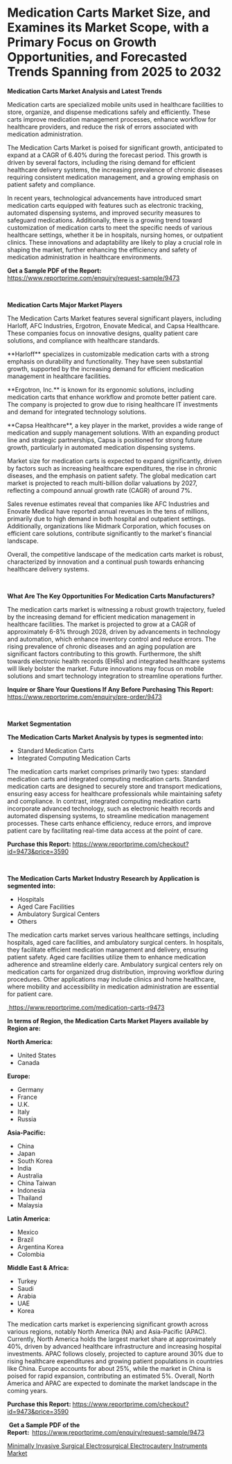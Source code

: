 <p><h1>Medication Carts Market Size, and Examines its Market Scope, with a Primary Focus on Growth Opportunities, and Forecasted Trends Spanning from 2025 to 2032</h1></p><p><strong>Medication Carts Market Analysis and Latest Trends</strong></p>
<p><p>Medication carts are specialized mobile units used in healthcare facilities to store, organize, and dispense medications safely and efficiently. These carts improve medication management processes, enhance workflow for healthcare providers, and reduce the risk of errors associated with medication administration.</p><p>The Medication Carts Market is poised for significant growth, anticipated to expand at a CAGR of 6.40% during the forecast period. This growth is driven by several factors, including the rising demand for efficient healthcare delivery systems, the increasing prevalence of chronic diseases requiring consistent medication management, and a growing emphasis on patient safety and compliance.</p><p>In recent years, technological advancements have introduced smart medication carts equipped with features such as electronic tracking, automated dispensing systems, and improved security measures to safeguard medications. Additionally, there is a growing trend toward customization of medication carts to meet the specific needs of various healthcare settings, whether it be in hospitals, nursing homes, or outpatient clinics. These innovations and adaptability are likely to play a crucial role in shaping the market, further enhancing the efficiency and safety of medication administration in healthcare environments.</p></p>
<p><strong>Get a Sample PDF of the Report:&nbsp;</strong> <a href="https://www.reportprime.com/enquiry/request-sample/9473?utm_campaign=3224&utm_medium=2&utm_source=Github&utm_content=ia&utm_term=20032025&utm_id=medication-carts">https://www.reportprime.com/enquiry/request-sample/9473</a></p>
<p>&nbsp;</p>
<p><strong>Medication Carts Major Market Players</strong></p>
<p><p>The Medication Carts Market features several significant players, including Harloff, AFC Industries, Ergotron, Enovate Medical, and Capsa Healthcare. These companies focus on innovative designs, quality patient care solutions, and compliance with healthcare standards.</p><p>**Harloff** specializes in customizable medication carts with a strong emphasis on durability and functionality. They have seen substantial growth, supported by the increasing demand for efficient medication management in healthcare facilities. </p><p>**Ergotron, Inc.** is known for its ergonomic solutions, including medication carts that enhance workflow and promote better patient care. The company is projected to grow due to rising healthcare IT investments and demand for integrated technology solutions.</p><p>**Capsa Healthcare**, a key player in the market, provides a wide range of medication and supply management solutions. With an expanding product line and strategic partnerships, Capsa is positioned for strong future growth, particularly in automated medication dispensing systems.</p><p>Market size for medication carts is expected to expand significantly, driven by factors such as increasing healthcare expenditures, the rise in chronic diseases, and the emphasis on patient safety. The global medication cart market is projected to reach multi-billion dollar valuations by 2027, reflecting a compound annual growth rate (CAGR) of around 7%.</p><p>Sales revenue estimates reveal that companies like AFC Industries and Enovate Medical have reported annual revenues in the tens of millions, primarily due to high demand in both hospital and outpatient settings. Additionally, organizations like Midmark Corporation, which focuses on efficient care solutions, contribute significantly to the market's financial landscape.</p><p>Overall, the competitive landscape of the medication carts market is robust, characterized by innovation and a continual push towards enhancing healthcare delivery systems.</p></p>
<p>&nbsp;</p>
<p><strong>What Are The Key Opportunities For Medication Carts Manufacturers?</strong></p>
<p><p>The medication carts market is witnessing a robust growth trajectory, fueled by the increasing demand for efficient medication management in healthcare facilities. The market is projected to grow at a CAGR of approximately 6-8% through 2028, driven by advancements in technology and automation, which enhance inventory control and reduce errors. The rising prevalence of chronic diseases and an aging population are significant factors contributing to this growth. Furthermore, the shift towards electronic health records (EHRs) and integrated healthcare systems will likely bolster the market. Future innovations may focus on mobile solutions and smart technology integration to streamline operations further.</p></p>
<p><strong>Inquire or Share Your Questions If Any Before Purchasing This Report:</strong> <a href="https://www.reportprime.com/enquiry/pre-order/9473?utm_campaign=3224&utm_medium=2&utm_source=Github&utm_content=ia&utm_term=20032025&utm_id=medication-carts">https://www.reportprime.com/enquiry/pre-order/9473</a></p>
<p>&nbsp;</p>
<p><strong>Market Segmentation</strong></p>
<p><strong>The Medication Carts Market Analysis by types is segmented into:</strong></p>
<p><ul><li>Standard Medication Carts</li><li>Integrated Computing Medication Carts</li></ul></p>
<p><p>The medication carts market comprises primarily two types: standard medication carts and integrated computing medication carts. Standard medication carts are designed to securely store and transport medications, ensuring easy access for healthcare professionals while maintaining safety and compliance. In contrast, integrated computing medication carts incorporate advanced technology, such as electronic health records and automated dispensing systems, to streamline medication management processes. These carts enhance efficiency, reduce errors, and improve patient care by facilitating real-time data access at the point of care.</p></p>
<p><strong>Purchase this Report:&nbsp;</strong><a href="https://www.reportprime.com/checkout?id=9473&price=3590&utm_campaign=3224&utm_medium=2&utm_source=Github&utm_content=ia&utm_term=20032025&utm_id=medication-carts">https://www.reportprime.com/checkout?id=9473&price=3590</a></p>
<p>&nbsp;</p>
<p><strong>The Medication Carts Market Industry Research by Application is segmented into:</strong></p>
<p><ul><li>Hospitals</li><li>Aged Care Facilities</li><li>Ambulatory Surgical Centers</li><li>Others</li></ul></p>
<p><p>The medication carts market serves various healthcare settings, including hospitals, aged care facilities, and ambulatory surgical centers. In hospitals, they facilitate efficient medication management and delivery, ensuring patient safety. Aged care facilities utilize them to enhance medication adherence and streamline elderly care. Ambulatory surgical centers rely on medication carts for organized drug distribution, improving workflow during procedures. Other applications may include clinics and home healthcare, where mobility and accessibility in medication administration are essential for patient care.</p></p>
<p><a href="https://www.reportprime.com/medication-carts-r9473?utm_campaign=3224&utm_medium=2&utm_source=Github&utm_content=ia&utm_term=20032025&utm_id=medication-carts">&nbsp;https://www.reportprime.com/medication-carts-r9473</a></p>
<p><strong>In terms of Region, the Medication Carts Market Players available by Region are:</strong></p>
<p>
    <p> <strong> North America: </strong>
        <ul>
            <li>United States</li>
            <li>Canada</li>
        </ul>
        </p> 
    <p> <strong> Europe: </strong>
        <ul>
            <li>Germany</li>
            <li>France</li>
            <li>U.K.</li>
            <li>Italy</li>
            <li>Russia</li>
        </ul>
        </p> 
    <p> <strong> Asia-Pacific: </strong>
        <ul>
            <li>China</li>
            <li>Japan</li>
            <li>South Korea</li>
            <li>India</li>
            <li>Australia</li>
            <li>China Taiwan</li>
            <li>Indonesia</li>
            <li>Thailand</li>
            <li>Malaysia</li>
        </ul>
        </p> 
    <p> <strong> Latin America: </strong>
        <ul>
            <li>Mexico</li>
            <li>Brazil</li>
            <li>Argentina Korea</li>
            <li>Colombia</li>
        </ul>
        </p> 
    <p> <strong> Middle East & Africa: </strong>
        <ul>
            <li>Turkey</li>
            <li>Saudi</li>
            <li>Arabia</li>
            <li>UAE</li>
            <li>Korea</li>
        </ul>
    </p>
    </p>
<p><p>The medication carts market is experiencing significant growth across various regions, notably North America (NA) and Asia-Pacific (APAC). Currently, North America holds the largest market share at approximately 40%, driven by advanced healthcare infrastructure and increasing hospital investments. APAC follows closely, projected to capture around 30% due to rising healthcare expenditures and growing patient populations in countries like China. Europe accounts for about 25%, while the market in China is poised for rapid expansion, contributing an estimated 5%. Overall, North America and APAC are expected to dominate the market landscape in the coming years.</p></p>
<p><strong>Purchase this Report: </strong><a href="https://www.reportprime.com/checkout?id=9473&price=3590&utm_campaign=3224&utm_medium=2&utm_source=Github&utm_content=ia&utm_term=20032025&utm_id=medication-carts">https://www.reportprime.com/checkout?id=9473&price=3590</a></p>
<p>&nbsp;<strong>Get a Sample PDF of the Report:&nbsp;&nbsp;</strong><a href="https://www.reportprime.com/enquiry/request-sample/9473?utm_campaign=3224&utm_medium=2&utm_source=Github&utm_content=ia&utm_term=20032025&utm_id=medication-carts">https://www.reportprime.com/enquiry/request-sample/9473</a></p>
<p><strong></strong></p>
<p><p><a href="https://github.com/daemluari/Market-Research-Report-List-1/blob/main/minimally-invasive-surgical-electrosurgical-electrocautery-instruments-market.md?utm_campaign=3224&utm_medium=2&utm_source=Github&utm_content=ia&utm_term=20032025&utm_id=medication-carts">Minimally Invasive Surgical Electrosurgical Electrocautery Instruments Market</a></p></p>